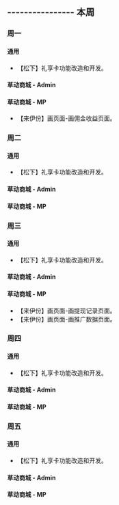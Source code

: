 ## ---------------- 本周

### 周一
#### 通用
* 【松下】礼享卡功能改造和开发。
#### 草动商城 - Admin
#### 草动商城 - MP
* 【来伊份】画页面-画佣金收益页面。

### 周二
#### 通用
* 【松下】礼享卡功能改造和开发。
#### 草动商城 - Admin
#### 草动商城 - MP

### 周三
#### 通用
* 【松下】礼享卡功能改造和开发。
#### 草动商城 - Admin
#### 草动商城 - MP
* 【来伊份】画页面-画提现记录页面。
* 【来伊份】画页面-画推广数据页面。

### 周四
#### 通用
* 【松下】礼享卡功能改造和开发。
#### 草动商城 - Admin
#### 草动商城 - MP

### 周五
#### 通用
* 【松下】礼享卡功能改造和开发。
#### 草动商城 - Admin
#### 草动商城 - MP
